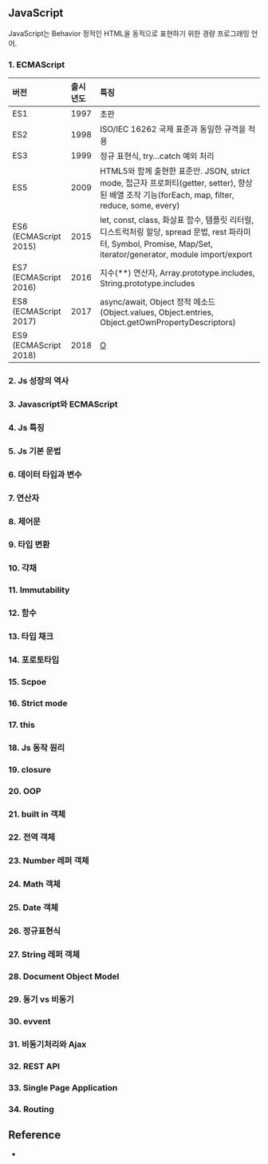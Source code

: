 ## JavaScript
JavaScript는 Behavior
정적인 HTML을 동적으로 표현하기 위한 경량 프로그래밍 언어. 

### 1. ECMAScript
| 버전                  | 출시년도 | 특징                                                         |
| :-------------------- | :------- | :----------------------------------------------------------- |
| ES1                   | 1997     | 초판                                                         |
| ES2                   | 1998     | ISO/IEC 16262 국제 표준과 동일한 규격을 적용                 |
| ES3                   | 1999     | 정규 표현식, try…catch 예외 처리                             |
| ES5                   | 2009     | HTML5와 함께 출현한 표준안. JSON, strict mode, 접근자 프로퍼티(getter, setter), 향상된 배열 조작 기능(forEach, map, filter, reduce, some, every) |
| ES6 (ECMAScript 2015) | 2015     | let, const, class, 화살표 함수, 템플릿 리터럴, 디스트럭처링 할당, spread 문법, rest 파라미터, Symbol, Promise, Map/Set, iterator/generator, module import/export |
| ES7 (ECMAScript 2016) | 2016     | 지수(**) 연산자, Array.prototype.includes, String.prototype.includes |
| ES8 (ECMAScript 2017) | 2017     | async/await, Object 정적 메소드(Object.values, Object.entries, Object.getOwnPropertyDescriptors) |
| ES9 (ECMAScript 2018) | 2018     | [O](https://github.com/tc39/proposal-object-rest-spread)     |

### 2. Js 성장의 역사

### 3. Javascript와 ECMAScript

### 4. Js 특징

### 5. Js 기본 문법

### 6. 데이터 타입과 변수

### 7. 연산자

### 8. 제어문

### 9. 타입 변환

### 10. 갹채

### 11. Immutability

### 12. 함수

### 13. 타입 채크

### 14. 포로토타입

### 15. Scpoe

### 16. Strict mode

### 17. this

### 18. Js 동작 원리

### 19. closure

### 20. OOP

### 21. built in 객체

### 22. 전역 객체

### 23. Number 레퍼 객체

### 24. Math 객체

### 25. Date 객체

### 26. 정규표현식

### 27. String 레퍼 객체

### 28. Document Object Model

### 29. 동기 vs 비동기

### 30. evvent

### 31. 비동기처리와 Ajax

### 32. REST API

### 33. Single Page Application 

### 34. Routing






## Reference
- 
